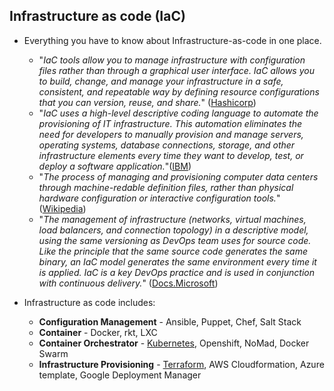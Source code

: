 ## Infrastructure as code (**IaC**)
+ Everything you have to know about Infrastructure-as-code in one place.
  - "*IaC tools allow you to manage infrastructure with configuration files rather than through a graphical user interface. IaC allows you to build, change, and manage your infrastructure in a safe, consistent, and repeatable way by defining resource configurations that you can version, reuse, and share.*" ([Hashicorp](https://learn.hashicorp.com/tutorials/terraform/infrastructure-as-code))
  - "*IaC uses a high-level descriptive coding language to automate the provisioning of IT infrastructure. This automation eliminates the need for developers to manually provision and manage servers, operating systems, database connections, storage, and other infrastructure elements every time they want to develop, test, or deploy a software application.*"([IBM](https://www.ibm.com/cloud/learn/infrastructure-as-code))
  - "*The process of managing and provisioning computer data centers through machine-redable definition files, rather than physical hardware configuration or interactive configuration tools.*" ([Wikipedia](https://en.wikipedia.org/wiki/Infrastructure_as_code))
  - "*The management of infrastructure (networks, virtual machines, load balancers, and connection topology) in a descriptive model, using the same versioning as DevOps team uses for source code. Like the principle that the same source code generates the same binary, an IaC model generates the same environment every time it is applied. IaC is a key DevOps practice and is used in conjunction with continuous delivery.*" ([Docs.Microsoft](https://docs.microsoft.com/en-us/devops/deliver/what-is-infrastructure-as-code))

+ Infrastructure as code includes:
  - **Configuration Management** - Ansible, Puppet, Chef, Salt Stack
  - **Container** - Docker, rkt, LXC
  - **Container Orchestrator** - [Kubernetes](kubernetes.md), Openshift, NoMad, Docker Swarm
  - **Infrastructure Provisioning** - [Terraform](/terraform.md), AWS Cloudformation, Azure template, Google Deployment Manager

